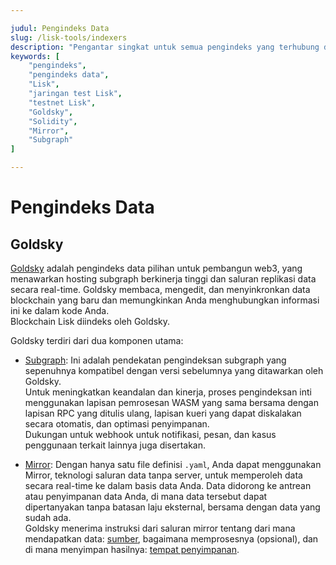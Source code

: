```yaml
---

judul: Pengindeks Data  
slug: /lisk-tools/indexers  
description: "Pengantar singkat untuk semua pengindeks yang terhubung dengan Lisk L2."  
keywords: [  
    "pengindeks",  
    "pengindeks data",  
    "Lisk",  
    "jaringan test Lisk",  
    "testnet Lisk",  
    "Goldsky",  
    "Solidity",  
    "Mirror",  
    "Subgraph"  
]  

---
```


# Pengindeks Data

## Goldsky

[Goldsky](https://goldsky.com/) adalah pengindeks data pilihan untuk pembangun web3, yang menawarkan hosting subgraph berkinerja tinggi dan saluran replikasi data secara real-time.
Goldsky membaca, mengedit, dan menyinkronkan data blockchain yang baru dan memungkinkan Anda menghubungkan informasi ini ke dalam kode Anda.  
Blockchain Lisk diindeks oleh Goldsky.

Goldsky terdiri dari dua komponen utama:

- [Subgraph](https://docs.goldsky.com/introduction#subgraphs): Ini adalah pendekatan pengindeksan subgraph yang sepenuhnya kompatibel dengan versi sebelumnya yang ditawarkan oleh Goldsky.  
Untuk meningkatkan keandalan dan kinerja, proses pengindeksan inti menggunakan lapisan pemrosesan WASM yang sama bersama dengan lapisan RPC yang ditulis ulang, lapisan kueri yang dapat diskalakan secara otomatis, dan optimasi penyimpanan.  
Dukungan untuk webhook untuk notifikasi, pesan, dan kasus penggunaan terkait lainnya juga disertakan.

- [Mirror](https://docs.goldsky.com/introduction#mirror): Dengan hanya satu file definisi `.yaml`, Anda dapat menggunakan Mirror, teknologi saluran data tanpa server, untuk memperoleh data secara real-time ke dalam basis data Anda.
Data didorong ke antrean atau penyimpanan data Anda, di mana data tersebut dapat dipertanyakan tanpa batasan laju eksternal, bersama dengan data yang sudah ada.  
Goldsky menerima instruksi dari saluran mirror tentang dari mana mendapatkan data: [sumber](https://docs.goldsky.com/mirror/sources/supported-sources), bagaimana memprosesnya (opsional), dan di mana menyimpan hasilnya: [tempat penyimpanan](https://docs.goldsky.com/mirror/sinks/supported-sinks).
